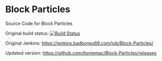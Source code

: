 # Block Particles
Source Code for Block Particles

Original build status: [![Build Status](https://jenkins.badbones69.com/job/Block-Particles/badge/icon)](https://jenkins.badbones69.com/job/Block-Particles/)


Original Jenkins: https://jenkins.badbones69.com/job/Block-Particles/

Updated version: https://github.com/itsmemac/Block-Particles/releases
